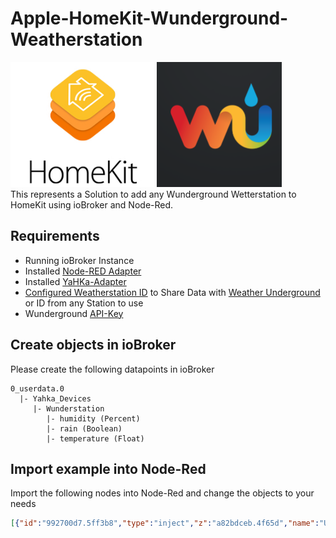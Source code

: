 # Apple-HomeKit-Wunderground-Weatherstation
<div>
  <img src="https://github.com/MrDrache333/Apple-HomeKit-Wunderground-Weatherstation/blob/main/homekit.jpg?raw=true" height=200px>
  <img src="https://github.com/MrDrache333/Apple-HomeKit-Wunderground-Weatherstation/blob/main/wunderground.png?raw=true" height=200px>
</div>
This represents a Solution to add any Wunderground Wetterstation to HomeKit using ioBroker and Node-Red.

## Requirements
- Running ioBroker Instance
- Installed [Node-RED Adapter](https://github.com/ioBroker/ioBroker.node-red)
- Installed [YaHKa-Adapter](https://github.com/jensweigele/ioBroker.yahka)
- [Configured Weatherstation ID](https://www.wunderground.com/member/devices) to Share Data with [Weather Underground](https://www.wunderground.com) or ID from any Station to use
- Wunderground [API-Key](https://www.wunderground.com/member/api-keys)

## Create objects in ioBroker
Please create the following datapoints in ioBroker

```
0_userdata.0
  |- Yahka_Devices
     |- Wunderstation
        |- humidity (Percent)
        |- rain (Boolean)
        |- temperature (Float)
```

## Import example into Node-Red
Import the following nodes into Node-Red and change the objects to your needs
```json
[{"id":"992700d7.5ff3b8","type":"inject","z":"a82bdceb.4f65d","name":"Update","props":[{"p":"payload"}],"repeat":"600","crontab":"","once":false,"onceDelay":0.1,"topic":"","payload":"","payloadType":"date","x":120,"y":1740,"wires":[["5aa3e999.90a78"]]},{"id":"5aa3e999.90a78","type":"http request","z":"a82bdceb.4f65d","name":"WU-API","method":"GET","ret":"obj","paytoqs":false,"url":"https://api.weather.com/v2/pws/observations/current?stationId=PLACE_YOUR_STATION_ID_HERE&format=json&units=m&apiKey=PLACE_YOUR_API-KEY_HERE","tls":"","persist":false,"proxy":"","authType":"","x":300,"y":1740,"wires":[["412ce581.2c3944","8149b056.4134e8","bb4431e3.f0a2f","242ac7dc.b0db88"]]},{"id":"412ce581.2c3944","type":"function","z":"a82bdceb.4f65d","name":"parsen","func":"var data = msg.payload\nif (isObject(data)){\n    var station = data.observations[0]\n    var temp = station.metric.temp\n    var hum = station.humidity\n    \n    var rain = station.metric.precipRate\n    rain = rain > 0\n    \n    msg.CurrentTemperature = temp\n    msg.CurrentRelativeHumidity = hum\n    msg.Rain = rain\n    return msg\n}\n\n\n\nfunction isObject(obj) {\n  return obj === Object(obj);\n}","outputs":1,"noerr":0,"initialize":"","finalize":"","x":470,"y":1740,"wires":[["6be7d232.330664","e01f051c.c1d64","33e0b0ca.f5411"]]},{"id":"e01f051c.c1d64","type":"template","z":"a82bdceb.4f65d","name":"HomeKit-Template: Humidity","field":"payload","fieldType":"msg","format":"handlebars","syntax":"mustache","template":"{{CurrentRelativeHumidity}}","output":"json","x":730,"y":1680,"wires":[["6d4a60b5.d5a4a"]]},{"id":"33e0b0ca.f5411","type":"template","z":"a82bdceb.4f65d","name":"HomeKit-Template: Rain","field":"payload","fieldType":"msg","format":"handlebars","syntax":"mustache","template":"{{Rain}}","output":"json","x":710,"y":1740,"wires":[["6ef9afa9.039a48"]]},{"id":"6be7d232.330664","type":"template","z":"a82bdceb.4f65d","name":"HomeKit-Template: Temperature","field":"payload","fieldType":"msg","format":"handlebars","syntax":"mustache","template":"{{CurrentTemperature}}","output":"json","x":740,"y":1800,"wires":[["1f5260d5.f12847"]]},{"id":"6d4a60b5.d5a4a","type":"ioBroker out","z":"a82bdceb.4f65d","name":"","topic":"0_userdata.0.Yahka_Devices.Wunderstation.humidity","ack":"true","autoCreate":"false","stateName":"","role":"","payloadType":"","readonly":"","stateUnit":"","stateMin":"","stateMax":"","x":1130,"y":1680,"wires":[]},{"id":"6ef9afa9.039a48","type":"ioBroker out","z":"a82bdceb.4f65d","name":"","topic":"0_userdata.0.Yahka_Devices.Wunderstation.rain","ack":"true","autoCreate":"false","stateName":"","role":"","payloadType":"","readonly":"","stateUnit":"","stateMin":"","stateMax":"","x":1050,"y":1740,"wires":[]},{"id":"1f5260d5.f12847","type":"ioBroker out","z":"a82bdceb.4f65d","name":"","topic":"0_userdata.0.Yahka_Devices.Wunderstation.temperature","ack":"true","autoCreate":"false","stateName":"","role":"","payloadType":"","readonly":"","stateUnit":"","stateMin":"","stateMax":"","x":1140,"y":1800,"wires":[]}]
```
